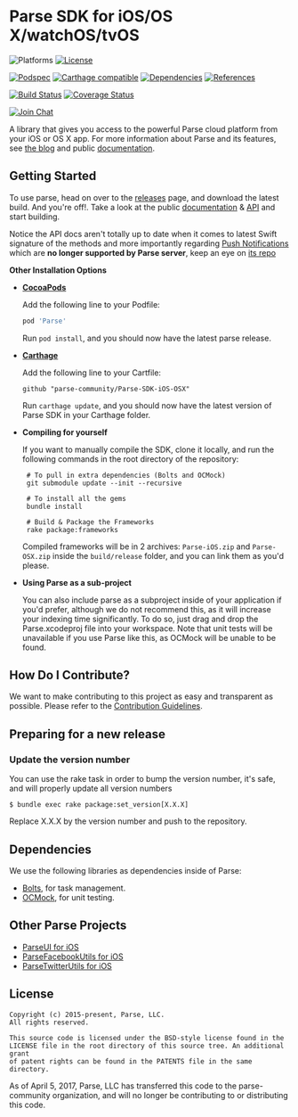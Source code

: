 # Parse SDK for iOS/OS X/watchOS/tvOS

![Platforms][platforms-svg]
[![License][license-svg]][license-link]

[![Podspec][podspec-svg]][podspec-link]
[![Carthage compatible][carthage-svg]](carthage-link)
[![Dependencies][dependencies-svg]][dependencies-link]
[![References][references-svg]][references-link]

[![Build Status][build-status-svg]][build-status-link]
[![Coverage Status][coverage-status-svg]][coverage-status-link]

[![Join Chat][gitter-svg]][gitter-link]

A library that gives you access to the powerful Parse cloud platform from your iOS or OS X app.
For more information about Parse and its features, see [the blog][blog] and public [documentation][docs].

## Getting Started

To use parse, head on over to the [releases][releases] page, and download the latest build.
And you're off!. Take a look at the public [documentation][docs] & [API][api] and start building.

Notice the API docs aren't totally up to date when it comes to latest Swift signature of the methods and more importantly regarding [Push Notifications](http://blog.parse.com/learn/engineering/the-dangerous-world-of-client-push/) which are **no longer supported by Parse server**, keep an eye on [its repo](https://github.com/ParsePlatform/parse-server)

**Other Installation Options**

 - **[CocoaPods](https://cocoapods.org)**
 
   Add the following line to your Podfile:
   ```ruby
   pod 'Parse'
   ```
   Run `pod install`, and you should now have the latest parse release.
    
    
 - **[Carthage](https://github.com/carthage/carthage)**
 
   Add the following line to your Cartfile:
   ```
   github "parse-community/Parse-SDK-iOS-OSX"
   ```
   Run `carthage update`, and you should now have the latest version of Parse SDK in your Carthage folder.

 - **Compiling for yourself**

    If you want to manually compile the SDK, clone it locally, and run the following commands in the root directory of the repository:

        # To pull in extra dependencies (Bolts and OCMock)
        git submodule update --init --recursive

        # To install all the gems
        bundle install

        # Build & Package the Frameworks
        rake package:frameworks

    Compiled frameworks will be in 2 archives: `Parse-iOS.zip` and `Parse-OSX.zip` inside the `build/release` folder, and you can link them as you'd please.

 - **Using Parse as a sub-project**

    You can also include parse as a subproject inside of your application if you'd prefer, although we do not recommend this, as it will increase your indexing time significantly. To do so, just drag and drop the Parse.xcodeproj file into your workspace. Note that unit tests will be unavailable if you use Parse like this, as OCMock will be unable to be found.

## How Do I Contribute?

We want to make contributing to this project as easy and transparent as possible. Please refer to the [Contribution Guidelines][contributing].

## Preparing for a new release

### Update the version number

You can use the rake task in order to bump the version number, it's safe, and will properly update all version numbers

```
$ bundle exec rake package:set_version[X.X.X]
```

Replace X.X.X by the version number and push to the repository.

## Dependencies

We use the following libraries as dependencies inside of Parse:

 - [Bolts][bolts-framework], for task management.
 - [OCMock][ocmock-framework], for unit testing.

## Other Parse Projects

 - [ParseUI for iOS][parseui-link]
 - [ParseFacebookUtils for iOS][parsefacebookutils-link]
 - [ParseTwitterUtils for iOS][parsetwitterutils-link]

## License

```
Copyright (c) 2015-present, Parse, LLC.
All rights reserved.

This source code is licensed under the BSD-style license found in the
LICENSE file in the root directory of this source tree. An additional grant
of patent rights can be found in the PATENTS file in the same directory.
```

As of April 5, 2017, Parse, LLC has transferred this code to the parse-community organization, and will no longer be contributing to or distributing this code. 

 [docs]: http://docs.parseplatform.org/ios/guide/
 [blog]: http://blog.parse.com/
 [api]: http://parseplatform.org/Parse-SDK-iOS-OSX/api/

 [parseui-link]: https://github.com/parse-community/ParseUI-iOS
 [parsefacebookutils-link]: https://github.com/parse-community/ParseFacebookUtils-iOS
 [parsetwitterutils-link]: https://github.com/parse-community/ParseTwitterUtils-iOS

 [releases]: https://github.com/parse-community/Parse-SDK-iOS-OSX/releases
 [contributing]: https://github.com/parse-community/Parse-SDK-iOS-OSX/blob/master/CONTRIBUTING.md

 [bolts-framework]: https://github.com/BoltsFramework/Bolts-ObjC
 [ocmock-framework]: http://ocmock.org

 [build-status-svg]: https://img.shields.io/travis/parse-community/Parse-SDK-iOS-OSX/master.svg
 [build-status-link]: https://travis-ci.org/parse-community/Parse-SDK-iOS-OSX/branches

 [coverage-status-svg]: https://img.shields.io/codecov/c/github/parse-community/Parse-SDK-iOS-OSX/master.svg
 [coverage-status-link]: https://codecov.io/github/parse-community/Parse-SDK-iOS-OSX?branch=master

 [license-svg]: https://img.shields.io/badge/license-BSD-lightgrey.svg
 [license-link]: https://github.com/parse-community/Parse-SDK-iOS-OSX/blob/master/LICENSE

 [podspec-svg]: https://img.shields.io/cocoapods/v/Parse.svg
 [podspec-link]: https://cocoapods.org/pods/Parse
 
 [carthage-svg]: https://img.shields.io/badge/Carthage-compatible-4BC51D.svg?style=flat
 [carthage-link]: https://github.com/carthage/carthage

 [platforms-svg]: http://img.shields.io/cocoapods/p/Parse.svg?style=flat

 [dependencies-svg]: https://img.shields.io/badge/dependencies-2-yellowgreen.svg
 [dependencies-link]: https://github.com/parse-community/Parse-SDK-iOS-OSX/blob/master/Vendor

 [references-svg]: https://www.versioneye.com/objective-c/parse/reference_badge.svg
 [references-link]: https://www.versioneye.com/objective-c/parse/references

 [gitter-svg]: https://img.shields.io/badge/gitter-join%20chat%20%E2%86%92-brightgreen.svg
 [gitter-link]: https://gitter.im/ParsePlatform/Chat
